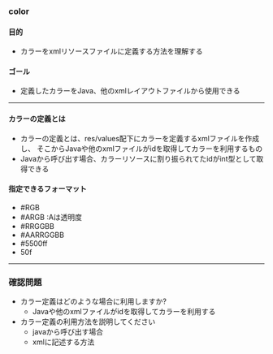 ### color

#### 目的
* カラーをxmlリソースファイルに定義する方法を理解する

#### ゴール
* 定義したカラーをJava、他のxmlレイアウトファイルから使用できる

---
#### カラーの定義とは
* カラーの定義とは、res/values配下にカラーを定義するxmlファイルを作成し、
そこからJavaや他のxmlファイルがidを取得してカラーを利用するもの
* Javaから呼び出す場合、カラーリソースに割り振られてたidがint型として取得できる

#### 指定できるフォーマット
* #RGB
* #ARGB :Aは透明度
* #RRGGBB
* #AARRGGBB
* #5500ff
* 50f

---
### 確認問題
* カラー定義はどのような場合に利用しますか?
  * Javaや他のxmlファイルがidを取得してカラーを利用する
* カラー定義の利用方法を説明してください
  * javaから呼び出す場合
  * xmlに記述する方法

